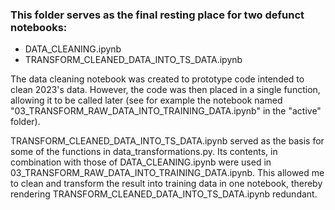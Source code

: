 ### This folder serves as the final resting place for two defunct notebooks:

 - DATA_CLEANING.ipynb
 - TRANSFORM_CLEANED_DATA_INTO_TS_DATA.ipynb


The data cleaning notebook was created to prototype code intended to clean 2023's data. However, the code was then placed in a single function, allowing it to be called later (see for example the notebook named "03_TRANSFORM_RAW_DATA_INTO_TRAINING_DATA.ipynb" in the "active" folder). 

TRANSFORM_CLEANED_DATA_INTO_TS_DATA.ipynb served as the basis for some of the functions in data_transformations.py. Its contents, in combination with those of DATA_CLEANING.ipynb were used in 03_TRANSFORM_RAW_DATA_INTO_TRAINING_DATA.ipynb. This allowed me to clean and transform the result into training data in one notebook, thereby rendering TRANSFORM_CLEANED_DATA_INTO_TS_DATA.ipynb redundant.
